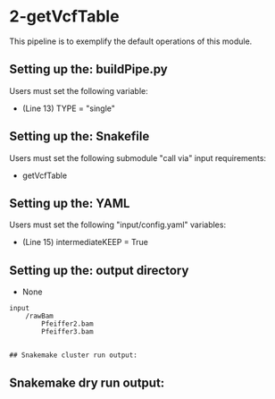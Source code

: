 # 2-getVcfTable
This pipeline is to exemplify the default operations of this module.

## Setting up the: buildPipe.py
Users must set the following variable:

 * (Line 13) TYPE = "single"

## Setting up the: Snakefile
Users must set the following submodule "call via" input requirements:

 * getVcfTable

## Setting up the: YAML
Users must set the following "input/config.yaml" variables:

 * (Line 15) intermediateKEEP = True

## Setting up the: output directory

 * None

```
input
    /rawBam
        Pfeiffer2.bam
        Pfeiffer3.bam
```
```

## Snakemake cluster run output:
```

## Snakemake dry run output:
```
